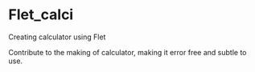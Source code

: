 # Flet_calci
Creating calculator using Flet

Contribute to the making of calculator, making it error free and subtle to use.
